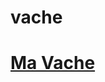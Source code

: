 # vache
# <a href="https://htmlpreview.github.io/?https://github.com/regiscoda30/vache/blob/master/index.html">Ma Vache</a>

